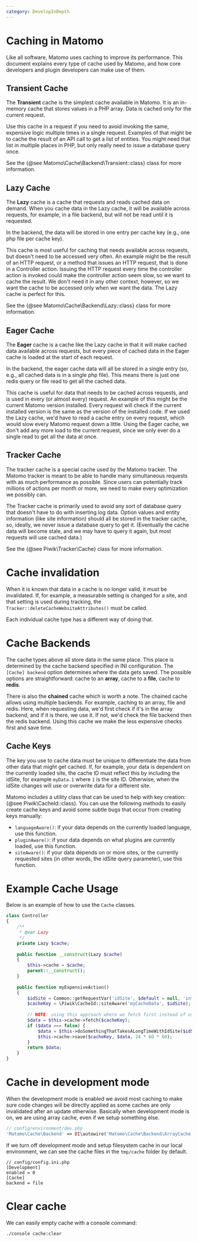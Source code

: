 ```yaml
---
category: DevelopInDepth
---
```

# Caching in Matomo

Like all software, Matomo uses caching to improve its performance. This document explains every type of cache used
by Matomo, and how core developers and plugin developers can make use of them.

## Transient Cache

The **Transient** cache is the simplest cache available in Matomo. It is an in-memory cache that stores values in
a PHP array. Data is cached only for the current request.

Use this cache in a request if you need to avoid invoking the same, expensive logic multiple times in a single
request. Examples of that might be to cache the result of an API call to get a list of entities. You might need that
list in multiple places in PHP, but only really need to issue a database query once.

See the {@see Matomo\Cache\Backend\Transient::class} class for more information.

## Lazy Cache

The **Lazy** cache is a cache that requests and reads cached data on demand. When you cache data in the Lazy cache,
it will be available across requests, for example, in a file backend, but will not be read until it is requested.

In the backend, the data will be stored in one entry per cache key (e.g., one php file per cache key).

This cache is most useful for caching that needs available across requests, but doesn't need to be accessed very
often. An example might be the result of an HTTP request, or a method that issues an HTTP request, that is done
in a Controller action. Issuing the HTTP request every time the controller action is invoked could make the controller
action seem slow, so we want to cache the result. We don't need it in any other context, however, so we want the
cache to be accessed only when we want the data. The Lazy cache is perfect for this.

See the {@see Matomo\Cache\Backend\Lazy::class} class for more information.

## Eager Cache

The **Eager** cache is a cache like the Lazy cache in that it will make cached data available across requests, but
every piece of cached data in the Eager cache is loaded at the start of each request.

In the backend, the eager cache data will all be stored in a single entry (so, e.g., all cached data is in a single php
file). This means there is just one redis query or file read to get all the cached data.

This cache is useful for data that needs to be cached across requests, and is used in every (or almost every) request.
An example of this might be the current Matomo version installed. Every request will check if the current installed version
is the same as the version of the installed code. If we used the Lazy cache, we'd have to read a cache entry on every request, which
would slow every Matomo request down a little. Using the Eager cache, we don't add any more load to the current request,
since we only ever do a single read to get all the data at once.

## Tracker Cache

The tracker cache is a special cache used by the Matomo tracker. The Matomo tracker is meant to be able to handle
many simultaneous requests with as much performance as possible. Since users can potentially track millions of actions per month or more,
we need to make every optimization we possibly can.

The Tracker cache is primarily used to avoid any sort of database query that doesn't have to do with inserting log data.
Option values and entity information (like site information) should all be stored in the tracker cache, so, ideally, we
never issue a database query to get it. (Eventually the cache data will become stale, and we may have to query it again,
but most requests will use cached data.)

See the {@see Piwik\Tracker\Cache} class for more information.

# Cache invalidation

When it is known that data in a cache is no longer valid, it must be invalidated. If, for example, a measurable setting is changed
for a site, and that setting is used during tracking, the `Tracker::deleteCacheWebsiteAttributes()` must be called.

Each individual cache type has a different way of doing that.

# Cache Backends

The cache types above all store data in the same place. This place is determined by the cache backend specified in INI configuration.
The `[Cache] backend` option determines where the data gets saved. The possible options are straightforward: cache to an **array**,
cache to a **file**, cache to **redis**.

There is also the **chained** cache which is worth a note. The chained cache allows using multiple backends. For example,
caching to an array, file and redis. Here, when requesting data, we'd first check if it's in the array backend, and if it is there, we use it.
If not, we'd check the file backend then the redis backend. Using this cache we make the less expensive checks first and save time.

## Cache Keys

The key you use to cache data must be unique to differentiate the data from other data that might get cached. If, for example, your
data is dependent on the currently loaded site, the cache ID must reflect this by including the idSite, for example `myData.1` where `1` is the
site ID. Otherwise, when the idSite changes will use or overwrite data for a different site.

Matomo includes a utility class that can be used to help with key creation: {@see Piwik\CacheId::class}. You can use the following
methods to easily create cache keys and avoid some subtle bugs that occur from creating keys manually:

* `languageAware()`: if your data depends on the currently loaded language, use this function.
* `pluginAware()`: if your data depends on what plugins are currently loaded, use this function.
* `siteAware()`: if your data depends on or more sites, or the currently requested sites (in other words, the idSite query parameter), use
    this function.

# Example Cache Usage

Below is an example of how to use the `Cache` classes.

```php
class Controller
{
    /**
     * @var Lazy
     */
    private Lazy $cache;
    
    public function __construct(Lazy $cache)
    {
        $this->cache = $cache;
        parent::__construct();
    }
    
    public function myExpensiveAction()
    {
        $idSite = Common::getRequestVar('idSite', $default = null, 'int');
        $cacheKey = \Piwik\CacheId::siteAware('myCacheData', $idSite);
        
        // NOTE: using this approach where we fetch first instead of using contains only works if `false` is not a valid cached value
        $data = $this->cache->fetch($cacheKey);
        if ($data === false) {
            $data = $this->doSomethingThatTakesALongTimeWithIdSite($idSite);
            $this->cache->save($cacheKey, $data, 24 * 60 * 60);
        }
        return $data;
    }
}
```

# Cache in development mode

When the development mode is enabled we avoid most caching to make sure code changes will be directly applied as some caches are
only invalidated after an update otherwise. Basically when development mode is on, we are using array cache, even if we setup something else.

```php
// config/environment/dev.php
'Matomo\Cache\Backend' => DI\autowire('Matomo\Cache\Backend\ArrayCache'),
```

If we turn off development mode and setup filesystem cache in our local environment, we can see the cache files in the `tmp/cache` folder by default.

```
// config/config.ini.php
[Development]
enabled = 0
[Cache]
backend = file
```

# Clear cache

We can easily empty cache with a console command:

```
./console cache:clear
```

